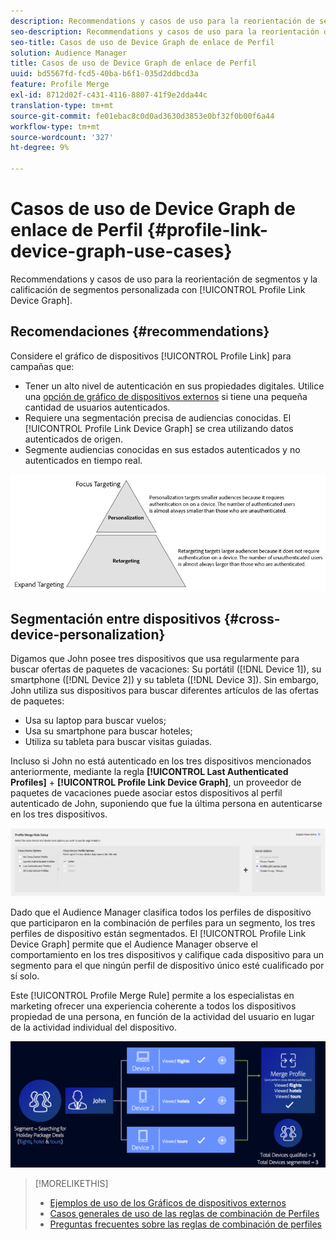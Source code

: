 ```yaml
---
description: Recommendations y casos de uso para la reorientación de segmentos y la calificación de segmentos personalizada con el gráfico de dispositivos del vínculo de perfil.
seo-description: Recommendations y casos de uso para la reorientación de segmentos y la calificación de segmentos personalizada con el gráfico de dispositivos del vínculo de perfil.
seo-title: Casos de uso de Device Graph de enlace de Perfil
solution: Audience Manager
title: Casos de uso de Device Graph de enlace de Perfil
uuid: bd5567fd-fcd5-40ba-b6f1-035d2ddbcd3a
feature: Profile Merge
exl-id: 8712d02f-c431-4116-8807-41f9e2dda44c
translation-type: tm+mt
source-git-commit: fe01ebac8c0d0ad3630d3853e0bf32f0b00f6a44
workflow-type: tm+mt
source-wordcount: '327'
ht-degree: 9%

---
```


# Casos de uso de Device Graph de enlace de Perfil {#profile-link-device-graph-use-cases}

Recommendations y casos de uso para la reorientación de segmentos y la calificación de segmentos personalizada con [!UICONTROL Profile Link Device Graph].

## Recomendaciones {#recommendations}

Considere el gráfico de dispositivos [!UICONTROL Profile Link] para campañas que:

* Tener un alto nivel de autenticación en sus propiedades digitales. Utilice una [opción de gráfico de dispositivos externos](merge-rule-definitions.md#device-options) si tiene una pequeña cantidad de usuarios autenticados.
* Requiere una segmentación precisa de audiencias conocidas. El [!UICONTROL Profile Link Device Graph] se crea utilizando datos autenticados de origen.
* Segmente audiencias conocidas en sus estados autenticados y no autenticados en tiempo real.

![](assets/merge-rule-triangle2.png)

## Segmentación entre dispositivos {#cross-device-personalization}

Digamos que John posee tres dispositivos que usa regularmente para buscar ofertas de paquetes de vacaciones: Su portátil ([!DNL Device 1]), su smartphone ([!DNL Device 2]) y su tableta ([!DNL Device 3]). Sin embargo, John utiliza sus dispositivos para buscar diferentes artículos de las ofertas de paquetes:

* Usa su laptop para buscar vuelos;
* Usa su smartphone para buscar hoteles;
* Utiliza su tableta para buscar visitas guiadas.

Incluso si John no está autenticado en los tres dispositivos mencionados anteriormente, mediante la regla **[!UICONTROL Last Authenticated Profiles]** + **[!UICONTROL Profile Link Device Graph]**, un proveedor de paquetes de vacaciones puede asociar estos dispositivos al perfil autenticado de John, suponiendo que fue la última persona en autenticarse en los tres dispositivos.

![último dispositivo-gráfico](assets/last-device-graph.png)

Dado que el Audience Manager clasifica todos los perfiles de dispositivo que participaron en la combinación de perfiles para un segmento, los tres perfiles de dispositivo están segmentados. El [!UICONTROL Profile Link Device Graph] permite que el Audience Manager observe el comportamiento en los tres dispositivos y califique cada dispositivo para un segmento para el que ningún perfil de dispositivo único esté cualificado por sí solo.

Este [!UICONTROL Profile Merge Rule] permite a los especialistas en marketing ofrecer una experiencia coherente a todos los dispositivos propiedad de una persona, en función de la actividad del usuario en lugar de la actividad individual del dispositivo.

![personalización entre dispositivos](assets/cross-device-personalization.png)

>[!MORELIKETHIS]
>
>* [Ejemplos de uso de los Gráficos de dispositivos externos](external-graph-use-cases.md)
>* [Casos generales de uso de las reglas de combinación de Perfiles](merge-rule-targeting-options.md)
>* [Preguntas frecuentes sobre las reglas de combinación de perfiles](../../faq/faq-profile-merge.md)

